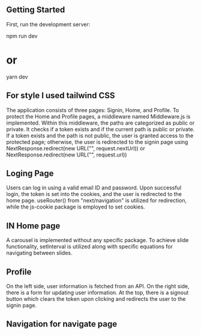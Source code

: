 

## Getting Started

First, run the development server:

npm run dev
# or
yarn dev

## For style I used tailwind CSS 

The application consists of three pages: Signin, Home, and Profile. To protect the Home and Profile pages, a middleware named Middleware.js is implemented. Within this middleware, the paths are categorized as public or private. It checks if a token exists and if the current path is public or private. If a token exists and the path is not public, the user is granted access to the protected page; otherwise, the user is redirected to the signin page using NextResponse.redirect(new URL("", request.nextUrl)) or NextResponse.redirect(new URL("", request.url))

## Loging Page

Users can log in using a valid email ID and password. Upon successful login, the token is set into the cookies, and the user is redirected to the home page. useRouter() from "next/navigation" is utilized for redirection, while the js-cookie package is employed to set cookies.
## IN Home page 
A carousel is implemented without any specific package. To achieve slide functionality, setInterval is utilized along with specific equations for navigating between slides.

## Profile 
On the left side, user information is fetched from an API. On the right side, there is a form for updating user information. At the top, there is a signout button which clears the token upon clicking and redirects the user to the signin page.

## Navigation for navigate page 